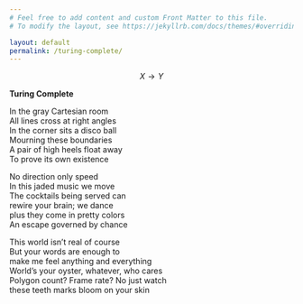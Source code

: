 ```yaml
---
# Feel free to add content and custom Front Matter to this file.
# To modify the layout, see https://jekyllrb.com/docs/themes/#overriding-theme-defaults

layout: default
permalink: /turing-complete/
---
```


$$ X \to Y $$

**Turing Complete**

In the gray Cartesian room\
All lines cross at right angles\
In the corner sits a disco ball\
Mourning these boundaries\
A pair of high heels float away\
To prove its own existence


No direction only speed\
In this jaded music we move\
The cocktails being served can\
rewire your brain; we dance\
plus they come in pretty colors\
An escape governed by chance


This world isn’t real of course\
But your words are enough to\
make me feel anything and everything\
World’s your oyster, whatever, who cares\
Polygon count? Frame rate? No just watch\
these teeth marks bloom on your skin
